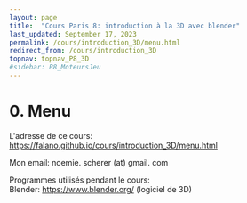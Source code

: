 ```yaml
---
layout: page
title:  "Cours Paris 8: introduction à la 3D avec blender"
last_updated: September 17, 2023
permalink: /cours/introduction_3D/menu.html
redirect_from: /cours/introduction_3D
topnav: topnav_P8_3D
#sidebar: P8_MoteursJeu
---
```


# 0. Menu

L'adresse de ce cours: 
<https://falano.github.io/cours/introduction_3D/menu.html>

Mon email: noemie. scherer (at) gmail. com

Programmes utilisés pendant le cours:  
Blender: <https://www.blender.org/> (logiciel de 3D)
